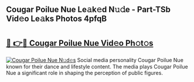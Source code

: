 ## Cougar Poilue Nue Le𝚊k𝚎d N𝚞𝚍e - Part-TSb Vid𝚎o Le𝚊ks Photos 4pfqB

# <h2><a href="http://fb4fpij.evod.top/?m=Cougar+Poilue+Nue">🔗 👉🔴 Cougar Poilue Nue Vid𝚎o Ph𝚘t𝚘s</a></h2>

[![Cougar Poilue Nue N𝚞d𝚎s](https://i.imgur.com/8V9OHl7.gif)](http://fb4fpij.evod.top/?m=Cougar+Poilue+Nue)
Social media personality Cougar Poilue Nue known for their dance and lifestyle content. The media plays Cougar Poilue Nue a significant role in shaping the perception of public figures. 
